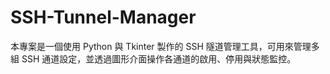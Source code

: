 # SSH-Tunnel-Manager
本專案是一個使用 Python 與 Tkinter 製作的 SSH 隧道管理工具，可用來管理多組 SSH 通道設定，並透過圖形介面操作各通道的啟用、停用與狀態監控。
